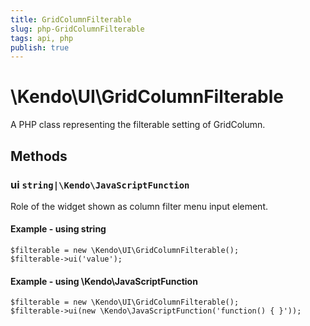 ```yaml
---
title: GridColumnFilterable
slug: php-GridColumnFilterable
tags: api, php
publish: true
---
```


# \Kendo\UI\GridColumnFilterable

A PHP class representing the filterable setting of GridColumn.


## Methods

### ui `string|\Kendo\JavaScriptFunction`

Role of the widget shown as column filter menu input element.


#### Example - using string
    $filterable = new \Kendo\UI\GridColumnFilterable();
    $filterable->ui('value');

#### Example - using \Kendo\JavaScriptFunction
    $filterable = new \Kendo\UI\GridColumnFilterable();
    $filterable->ui(new \Kendo\JavaScriptFunction('function() { }'));

